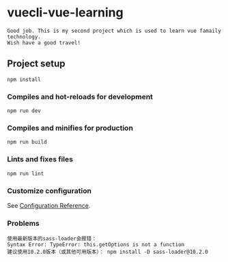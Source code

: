 # vuecli-vue-learning
```
Good job. This is my second project which is used to learn vue famaily technology.
Wish have a good travel!
```

## Project setup
```
npm install
```

### Compiles and hot-reloads for development
```
npm run dev
```

### Compiles and minifies for production
```
npm run build
```

### Lints and fixes files
```
npm run lint
```

### Customize configuration
See [Configuration Reference](https://cli.vuejs.org/config/).

### Problems
```导入element-theme
使用最新版本的sass-loader会报错：
Syntax Error: TypeError: this.getOptions is not a function
建议使用10.2.0版本（或其他可用版本）： npm install -D sass-loader@10.2.0
```
